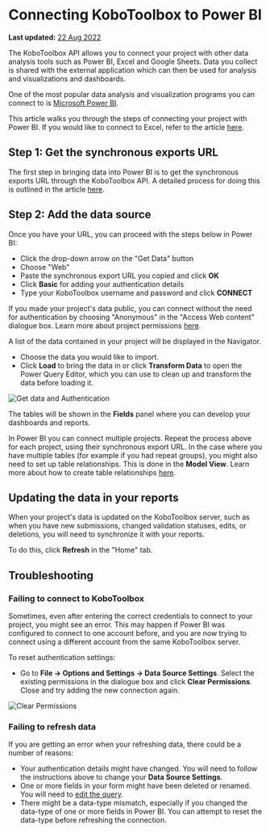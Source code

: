 # Connecting KoboToolbox to Power BI
**Last updated:** <a href="https://github.com/kobotoolbox/docs/blob/ae9e699afd6c0ed484945430ba6722b974b99b49/source/pulling_data_into_powerbi.md" class="reference">22 Aug 2022</a>

The KoboToolbox API allows you to connect your project with other data analysis
tools such as Power BI, Excel and Google Sheets. Data you collect is shared with
the external application which can then be used for analysis and visualizations
and dashboards.

One of the most popular data analysis and visualization programs you can connect
to is [Microsoft Power BI](https://powerbi.microsoft.com).

This article walks you through the steps of connecting your project with Power
BI. If you would like to connect to Excel, refer to the article
[here](pulling_data_into_excelquery.md).

## Step 1: Get the synchronous exports URL

The first step in bringing data into Power BI is to get the synchronous exports
URL through the KoboToolbox API. A detailed process for doing this is outlined
in the article [here](synchronous_exports.md).

## Step 2: Add the data source

Once you have your URL, you can proceed with the steps below in Power BI:

- Click the drop-down arrow on the "Get Data" button
- Choose "Web"
- Paste the synchronous export URL you copied and click **OK**
- Click **Basic** for adding your authentication details
- Type your KoboToolbox username and password and click **CONNECT**

<p class="note">
  If you made your project's data public, you can connect without the need for
  authentication by choosing "Anonymous" in the "Access Web content" dialogue
  box. Learn more about project permissions
  <a href="managing_permissions.html" class="reference">here</a>.
</p>

A list of the data contained in your project will be displayed in the Navigator.

- Choose the data you would like to import.
- Click **Load** to bring the data in or click **Transform Data** to open the
  Power Query Editor, which you can use to clean up and transform the data
  before loading it.

![Get data and Authentication](images/pulling_data_into_powerbi/get_data_auth.gif)

The tables will be shown in the **Fields** panel where you can develop your
dashboards and reports.

<p class="note">
  In Power BI you can connect multiple projects. Repeat the process above for
  each project, using their synchronous export URL. In the case where you have
  multiple tables (for example if you had repeat groups), you might also need to
  set up table relationships. This is done in the <strong>Model View</strong>.
  Learn more about how to create table relationships
  <a
    href="https://docs.microsoft.com/en-us/power-bi/transform-model/desktop-create-and-manage-relationships"
    class="reference"
    >here</a
  >.
</p>

## Updating the data in your reports

When your project's data is updated on the KoboToolbox server, such as when you
have new submissions, changed validation statuses, edits, or deletions, you will
need to synchronize it with your reports.

To do this, click **Refresh** in the "Home" tab.

## Troubleshooting

### Failing to connect to KoboToolbox

Sometimes, even after entering the correct credentials to connect to your
project, you might see an error. This may happen if Power BI was configured to
connect to one account before, and you are now trying to connect using a
different account from the same KoboToolbox server.

To reset authentication settings:

- Go to **File -> Options and Settings -> Data Source Settings**. Select the
  existing permissions in the dialogue box and click **Clear Permissions**.
  Close and try adding the new connection again.

![Clear Permissions](images/pulling_data_into_powerbi/data_source_settings.gif)

### Failing to refresh data

If you are getting an error when your refreshing data, there could be a number
of reasons:

- Your authentication details might have changed. You will need to follow the
  instructions above to change your **Data Source Settings**.
- One or more fields in your form might have been deleted or renamed. You will
  need to
  [edit the query](https://docs.microsoft.com/en-us/power-bi/transform-model/desktop-query-overview).
- There might be a data-type mismatch, especially if you changed the data-type
  of one or more fields in Power BI. You can attempt to reset the data-type
  before refreshing the connection.

